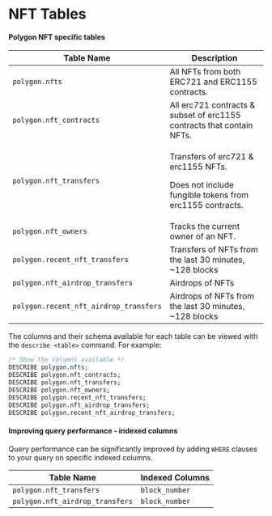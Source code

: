 # NFT Tables

#### Polygon NFT specific tables

| Table Name                             | Description                                                                                                     |
| -------------------------------------- | --------------------------------------------------------------------------------------------------------------- |
| `polygon.nfts`                         | All NFTs from both ERC721 and ERC1155 contracts.                                                                |
| `polygon.nft_contracts`                | All erc721 contracts & subset of erc1155 contracts that contain NFTs.                                           |
| `polygon.nft_transfers`                | <p>Transfers of erc721 &#x26; erc1155 NFTs. </p><p>Does not include fungible tokens from erc1155 contracts.</p> |
| `polygon.nft_owners`                   | Tracks the current owner of an NFT.                                                                             |
| `polygon.recent_nft_transfers`         | Transfers of NFTs from the last 30 minutes, \~128 blocks                                                        |
| `polygon.nft_airdrop_transfers`        | Airdrops of NFTs                                                                                                |
| `polygon.recent_nft_airdrop_transfers` | Airdrops of NFTs from the last 30 minutes, \~128 blocks                                                         |

The columns and their schema available for each table can be viewed with the `describe <table>` command. For example:

```sql
/* Show the columns available */
DESCRIBE polygon.nfts;
DESCRIBE polygon.nft_contracts;
DESCRIBE polygon.nft_transfers;
DESCRIBE polygon.nft_owners;
DESCRIBE polygon.recent_nft_transfers;
DESCRIBE polygon.nft_airdrop_transfers;
DESCRIBE polygon.recent_nft_airdrop_transfers;
```

#### Improving query performance - indexed columns

Query performance can be significantly improved by adding `WHERE` clauses to your query on specific indexed columns.

| Table Name                      | Indexed Columns |
| ------------------------------- | --------------- |
| `polygon.nft_transfers`         | `block_number`  |
| `polygon.nft_airdrop_transfers` | `block_number`  |
